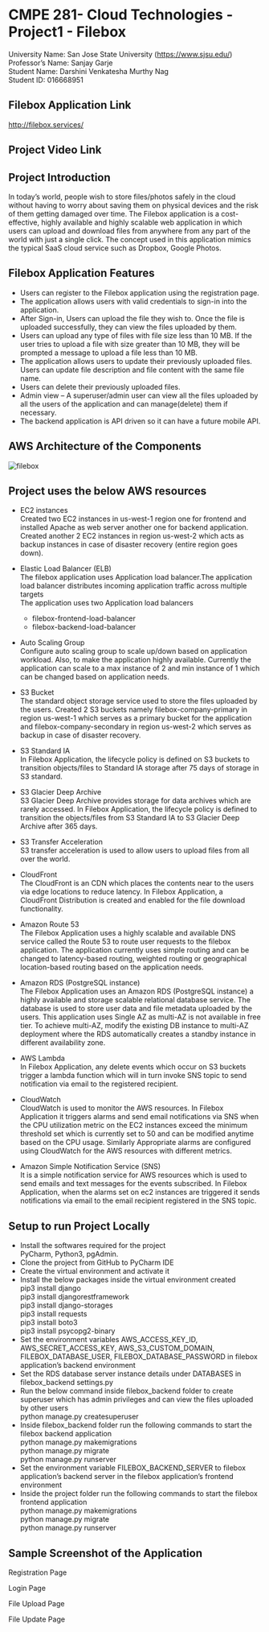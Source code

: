 # CMPE 281- Cloud Technologies - Project1 - Filebox

University Name: San Jose State University (https://www.sjsu.edu/)<br/>
Professor’s Name: Sanjay Garje <br/>
Student Name: Darshini Venkatesha Murthy Nag <br/>
Student ID: 016668951

## Filebox Application Link
http://filebox.services/

## Project Video Link


## Project Introduction

In today’s world, people wish to store files/photos safely in the cloud without having to worry about saving them on physical devices and the risk of them getting damaged over time. The Filebox application is a cost-effective, highly available and highly scalable web application in which users can upload and download files from anywhere from any part of the world with just a single click. The concept used in this application mimics the typical SaaS cloud service such as Dropbox, Google Photos. 

## Filebox Application Features

* Users can register to the Filebox application using the registration page.
* The application allows users with valid credentials to sign-in into the application.
* After Sign-in, Users can upload the file they wish to. Once the file is uploaded successfully, they can view the    files uploaded by them.
* Users can upload any type of files with file size less than 10 MB. If the user tries to upload a file with size greater than 10 MB, they will be prompted a message to upload a file less than 10 MB.
* The application allows users to update their previously uploaded files. Users can update file description and file content with the same file name.
* Users can delete their previously uploaded files.
* Admin view – A superuser/admin user can view all the files uploaded by all the users of the application and can manage(delete) them if necessary.
* The backend application is API driven so it can have a future mobile API.

## AWS Architecture of the Components 

![filebox](C:/Darshini_Files/CMPE_281_Project_1_documents/CMPE_281_Project1_Filebox_Architecture.png)

## Project uses the below AWS resources

* EC2 instances<br/>
  Created two EC2 instances in us-west-1 region one for frontend and installed Apache as web server another one for backend application. Created another 2 EC2 instances in region us-west-2 which acts as backup instances in case of disaster recovery (entire region goes down).<br/>

* Elastic Load Balancer (ELB)<br/>
  The filebox application uses Application load balancer.The application load balancer distributes incoming application traffic across multiple targets<br/>
  The application uses two Application load balancers
  * filebox-frontend-load-balancer
  * filebox-backend-load-balancer<br/>
  
* Auto Scaling Group<br/>
  Configure auto scaling group to scale up/down based on application workload. Also, to make the application highly available. Currently the application can scale to a max instance of 2 and min instance of 1 which can be changed based on application needs.<br/>

* S3 Bucket<br/>
  The standard object storage service used to store the files uploaded by the users. Created 2 S3 buckets namely filebox-company-primary in region us-west-1 which serves as a primary bucket for the application and filebox-company-secondary in region us-west-2 which serves as backup in case of disaster recovery.<br/>

* S3 Standard IA<br/>
  In Filebox Application, the lifecycle policy is defined on S3 buckets to transition objects/files to Standard IA storage after 75 days of storage in S3 standard.<br/>

* S3 Glacier Deep Archive<br/>
  S3 Glacier Deep Archive provides storage for data archives which are rarely accessed.
  In Filebox Application, the lifecycle policy is defined to transition the objects/files from S3 Standard IA to S3 Glacier Deep Archive after 365 days.<br/>

* S3 Transfer Acceleration<br/>
  S3 transfer acceleration is used to allow users to upload files from all over the world.<br/>

* CloudFront<br/>
  The CloudFront is an CDN which places the contents near to the users via edge locations to reduce latency. In Filebox Application, a CloudFront Distribution is created and enabled for the file download functionality.<br/>
  
* Amazon Route 53<br/>
  The Filebox Application uses a highly scalable and available DNS service called the Route 53 to route user requests to the filebox application. The application currently uses simple routing and can be changed to latency-based routing, weighted routing or geographical location-based routing based on the application needs.<br/>

* Amazon RDS (PostgreSQL instance)<br/>
  The Filebox Application uses an Amazon RDS (PostgreSQL instance) a highly available and storage scalable relational database service. The database is used to store user data and file metadata uploaded by the users. This application uses Single AZ as multi-AZ is not available in free tier. To achieve multi-AZ, modify the existing DB instance to multi-AZ deployment where the RDS automatically creates a standby instance in different availability zone.<br/>

* AWS Lambda<br/>
  In Filebox Application, any delete events which occur on S3 buckets trigger a lambda function which will in turn invoke SNS topic to send notification via email to the registered recipient.<br/>

* CloudWatch<br/>
  CloudWatch is used to monitor the AWS resources. In Filebox Application it triggers alarms and send email notifications via SNS when the CPU utilization metric on the EC2 instances exceed the minimum threshold set which is currently set to 50 and can be modified anytime based on the CPU usage. Similarly Appropriate alarms are configured using CloudWatch for the AWS resources with different metrics.<br/>

* Amazon Simple Notification Service (SNS)<br/>
  It is a simple notification service for AWS resources which is used to send emails and text messages for the events subscribed. In Filebox Application, when the alarms set on ec2 instances are triggered it sends notifications via email to the email recipient registered in the SNS topic.<br/>

## Setup to run Project Locally

* Install the softwares required for the project <br/>
  PyCharm, Python3, pgAdmin.
* Clone the project from GitHub to PyCharm IDE<br/>
* Create the virtual environment and activate it<br/>
* Install the below packages inside the virtual environment created<br/>
  pip3 install django<br/>
  pip3 install djangorestframework<br/>
  pip3 install django-storages<br/>
  pip3 install requests<br/>
  pip3 install boto3<br/>
  pip3 install psycopg2-binary <br/>
* Set the environment variables AWS_ACCESS_KEY_ID, AWS_SECRET_ACCESS_KEY, AWS_S3_CUSTOM_DOMAIN, FILEBOX_DATABASE_USER, FILEBOX_DATABASE_PASSWORD in filebox application’s backend environment<br/>
* Set the RDS database server instance details under DATABASES in filebox_backend settings.py<br/>
* Run the below command inside filebox_backend folder to create superuser which has admin privileges and can view the files uploaded by other users<br/>
  python manage.py createsuperuser
* Inside filebox_backend folder run the following commands to start the filebox backend application<br/>
  python manage.py makemigrations<br/>
  python manage.py migrate<br/>
  python manage.py runserver<br/>
* Set the environment variable FILEBOX_BACKEND_SERVER to filebox application’s backend server in the filebox application’s frontend environment<br/>
* Inside the project folder run the following commands to start the filebox frontend application<br/>
  python manage.py makemigrations<br/>
  python manage.py migrate<br/>
  python manage.py runserver<br/>

## Sample Screenshot of the Application

Registration Page

Login Page

File Upload Page

File Update Page
  


  

  


  


